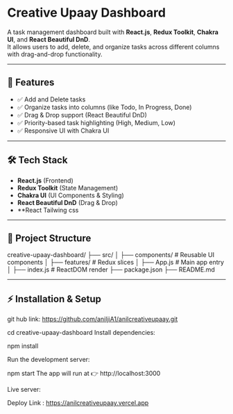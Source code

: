 # Creative Upaay Dashboard

A task management dashboard built with **React.js**, **Redux Toolkit**, **Chakra UI**, and **React Beautiful DnD**.  
It allows users to add, delete, and organize tasks across different columns with drag-and-drop functionality.  

---

## 🚀 Features
- ✅ Add and Delete tasks  
- ✅ Organize tasks into columns (like Todo, In Progress, Done)  
- ✅ Drag & Drop support (React Beautiful DnD)  
- ✅ Priority-based task highlighting (High, Medium, Low)  
- ✅ Responsive UI with Chakra UI  

---

## 🛠️ Tech Stack
- **React.js** (Frontend)  
- **Redux Toolkit** (State Management)  
- **Chakra UI** (UI Components & Styling)  
- **React Beautiful DnD** (Drag & Drop)
- **React Tailwing css

---

## 📂 Project Structure
creative-upaay-dashboard/
├── src/
│ ├── components/ # Reusable UI components
│ ├── features/ # Redux slices
│ ├── App.js # Main app entry
│ ├── index.js # ReactDOM render
├── package.json
├── README.md


---

## ⚡ Installation & Setup


git hub link: https://github.com/aniljiA1/anilcreativeupaay.git

cd creative-upaay-dashboard
Install dependencies:

npm install

Run the development server:

npm start
The app will run at 👉 http://localhost:3000

Live server: 

Deploy Link : https://anilcreativeupaay.vercel.app


